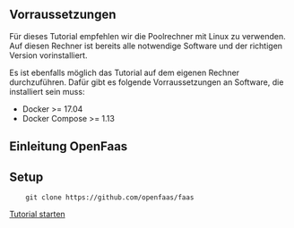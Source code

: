 ## Vorraussetzungen
Für dieses Tutorial empfehlen wir die Poolrechner mit Linux zu verwenden. Auf diesen Rechner ist bereits alle notwendige Software und der richtigen Version vorinstalliert.

Es ist ebenfalls möglich das Tutorial auf dem eigenen Rechner durchzuführen.
Dafür gibt es folgende Vorraussetzungen an Software, die installiert sein muss:
- Docker >= 17.04
- Docker Compose >= 1.13

## Einleitung OpenFaas

## Setup

        git clone https://github.com/openfaas/faas

[Tutorial starten](/setup)